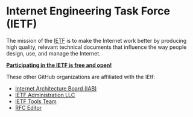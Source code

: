 # Internet Engineering Task Force (IETF)

The mission of the [IETF](https://www.ietf.org/) is to make the Internet work
better by producing high quality, relevant technical documents that influence
the way people design, use, and manage the Internet.

[**Participating in the IETF is free and open!**](https://www.ietf.org/about/participate/)

These other GitHub organizations are affiliated with the IEtf:

- [Internet Architecture Board (IAB)](https://github.com/intarchboard)
- [IETF Administration LLC](https://github.com/ietf-llc)
- [IETF Tools Team](https://github.com/ietf-tools/)
- [RFC Editor](https://github.com/rfc-editor)
